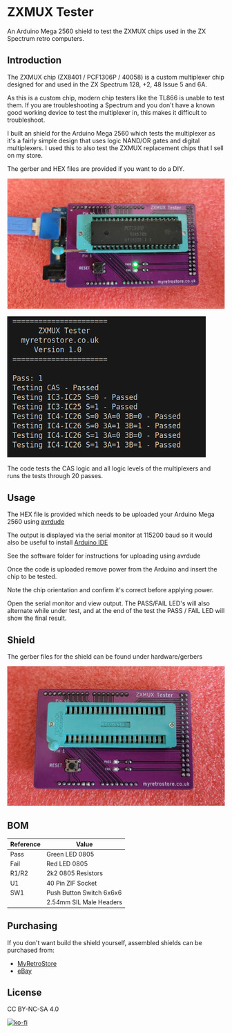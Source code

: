 # ZXMUX Tester

An Arduino Mega 2560 shield to test the ZXMUX chips used in the ZX Spectrum retro computers.

## Introduction

The ZXMUX chip (ZX8401 / PCF1306P / 40058) is a custom multiplexer chip designed for and used in the ZX Spectrum 128, +2, 48 Issue 5 and 6A.

As this is a custom chip, modern chip testers like the TL866 is unable to test them.  If you are troubleshooting a Spectrum and you don't have a known good working device to test the multiplexer in, this makes it difficult to troubleshoot.


I built an shield for the Arduino Mega 2560 which tests the multiplexer as it's a fairly simple design that uses logic NAND/OR gates and digital multiplexers. I used this to also test the ZXMUX replacement chips that I sell on my store.

The gerber and HEX files are provided if you want to do a DIY.

![Shield](https://github.com/MyRetroStore/ZXMUX-Tester/blob/main/ZXMux%20Tester.jpg?raw=true)


![Output](https://github.com/MyRetroStore/ZXMUX-Tester/blob/main/software/serial-output1.png?raw=true)

The code tests the CAS logic and all logic levels of the multiplexers and runs the tests through 20 passes. 


## Usage

The HEX file is provided which needs to be uploaded your Arduino Mega 2560 using [avrdude](https://github.com/avrdudes/avrdude)

The output is displayed via the serial monitor at 115200 baud so it would also be useful to install [Arduino IDE](https://www.arduino.cc/en/software)

See the software folder for instructions for uploading using avrdude

Once the code is uploaded remove power from the Arduino and insert the chip to be tested. 

Note the chip orientation and confirm it's correct before applying power. 

Open the serial monitor and view output. The PASS/FAIL LED's will also alternate while under test, and at the end of the test the PASS / FAIL LED will show the final result. 


##  Shield

The gerber files for the shield can be found under hardware/gerbers

![ZXMux Tester Shield](https://github.com/MyRetroStore/ZXMUX-Tester/blob/main/hardware/ZXMux%20Tester%20Shield.jpg?raw=true)

## BOM
| Reference | Value |
| ------ | ------ |
| Pass | Green LED 0805 |
| Fail | Red LED 0805 |
| R1/R2 | 2k2 0805 Resistors |
| U1 | 40 Pin ZIF Socket |
| SW1 | Push Button Switch 6x6x6 |
| | 2.54mm SIL Male Headers

## Purchasing

If you don't want build the shield yourself, assembled shields can be purchased from:
- [MyRetroStore](https://myretrostore.co.uk/)
- [eBay](https://www.ebay.co.uk/str/myretrostoreuk)

## License
CC BY-NC-SA 4.0


[![ko-fi](https://ko-fi.com/img/githubbutton_sm.svg)](https://ko-fi.com/H2H8RDX9W)

